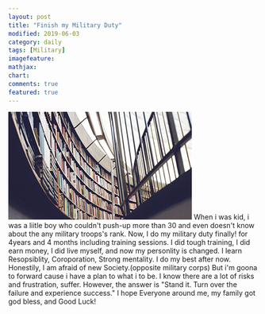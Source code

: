 ```yaml
---
layout: post
title: "Finish my Military Duty"
modified: 2019-06-03
category: daily
tags: [Military]
imagefeature:
mathjax:
chart:
comments: true
featured: true
---
```

<img src="/images/03.jpg" class="fit image"> 
When i was kid, i was a liitle boy who couldn't push-up more than 30 and even doesn't know about the any military troops's rank.
Now, I do my military duty finally! for 4years and 4 months including training sessions. I did tough training, I did earn money, I did live myself, and now my personlity is changed. I learn Resopsiblity, Coroporation, Strong mentality. 
I do my best after now. Honestily, I am afraid of new Society.(opposite military corps) But i'm goona to forward cause i have a plan to what i to be. I know there are a lot of risks and frustration, suffer. However, the answer is "Stand it. Turn over the failure and experience success." I hope Everyone around me, my family  got god bless, and Good Luck!
